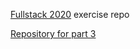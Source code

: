 [Fullstack 2020](https://fullstackopen.com/) exercise repo

[Repository for part 3](https://github.com/mtyrvainen/fullstack2020-osa3)
